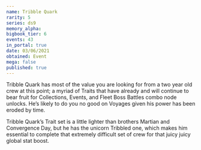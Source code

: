 ```yaml
---
name: Tribble Quark
rarity: 5
series: ds9
memory_alpha:
bigbook_tier: 6
events: 43
in_portal: true
date: 03/06/2021
obtained: Event
mega: false
published: true
---
```


Tribble Quark has most of the value you are looking for from a two year old crew at this point; a myriad of Traits that have already and will continue to bear fruit for Collections, Events, and Fleet Boss Battles combo node unlocks. He’s likely to do you no good on Voyages given his power has been eroded by time.

Tribble Quark’s Trait set is a little lighter than brothers Martian and Convergence Day, but he has the unicorn Tribbled one, which makes him essential to complete that extremely difficult set of crew for that juicy juicy global stat boost.
